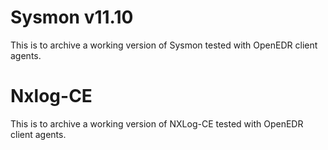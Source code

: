 # Sysmon v11.10
This is to archive a working version of Sysmon tested with OpenEDR client agents. 

# Nxlog-CE 
This is to archive a working version of NXLog-CE tested with OpenEDR client agents.
